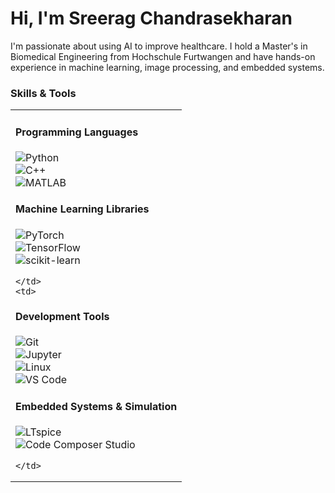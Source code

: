 # Hi, I'm Sreerag Chandrasekharan  
I'm passionate about using AI to improve healthcare. I hold a Master's in Biomedical Engineering from Hochschule Furtwangen and have hands-on experience in machine learning, image processing, and embedded systems.

### Skills & Tools

<table>
  <tr>
    <td>

#### Programming Languages  
![Python](https://img.shields.io/badge/Python-3776AB?style=flat-square&logo=python&logoColor=white)  
![C++](https://img.shields.io/badge/C++-00599C?style=flat-square&logo=c%2B%2B&logoColor=white)  
![MATLAB](https://img.shields.io/badge/MATLAB-0076A8?style=flat-square&logo=Mathworks&logoColor=white)  

#### Machine Learning Libraries  
![PyTorch](https://img.shields.io/badge/PyTorch-EE4C2C?style=flat-square&logo=pytorch&logoColor=white)  
![TensorFlow](https://img.shields.io/badge/TensorFlow-FF6F00?style=flat-square&logo=tensorflow&logoColor=white)  
![scikit-learn](https://img.shields.io/badge/scikit--learn-F7931E?style=flat-square&logo=scikit-learn&logoColor=white)  

    </td>
    <td>

#### Development Tools  
![Git](https://img.shields.io/badge/Git-F05032?style=flat-square&logo=git&logoColor=white)  
![Jupyter](https://img.shields.io/badge/Jupyter-F37626?style=flat-square&logo=jupyter&logoColor=white)  
![Linux](https://img.shields.io/badge/Linux-FCC624?style=flat-square&logo=linux&logoColor=black)  
![VS Code](https://img.shields.io/badge/VS_Code-007ACC?style=flat-square&logo=visual-studio-code&logoColor=white)  

#### Embedded Systems & Simulation  
![LTspice](https://img.shields.io/badge/LTspice-008080?style=flat-square&logoColor=white)  
![Code Composer Studio](https://img.shields.io/badge/Code_Composer_Studio-000000?style=flat-square&logo=Texas-Instruments&logoColor=white)  

    </td>
  </tr>
</table>
